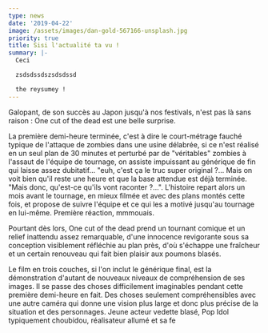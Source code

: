```yaml
---
type: news
date: '2019-04-22'
image: /assets/images/dan-gold-567166-unsplash.jpg
priority: true
title: Sisi l'actualité ta vu !
summary: |-
  Ceci 

  zsdsdssdszsdsdssd

  the reysumey !
---
```

Galopant, de son succès au Japon jusqu'à nos festivals, n'est pas là sans raison : One cut of the dead est une belle surprise.

La première demi-heure terminée, c'est à dire le court-métrage fauché typique de l'attaque de zombies dans une usine délabrée, si ce n'est réalisé en un seul plan de 30 minutes et perturbé par de "véritables" zombies à l'assaut de l'équipe de tournage, on assiste impuissant au générique de fin qui laisse assez dubitatif... "euh, c'est ça le truc super original ?... Mais on voit bien qu'il reste une heure et que la base attendue est déjà terminée. "Mais donc, qu'est-ce qu'ils vont raconter ?...". L'histoire repart alors un mois avant le tournage, en mieux filmée et avec des plans montés cette fois, et propose de suivre l'équipe et ce qui les a motivé jusqu'au tournage en lui-même. Première réaction, mmmouais.

Pourtant dès lors, One cut of the dead prend un tournant comique et un relief inattendu assez remarquable, d'une innocence revigorante sous sa conception visiblement réfléchie au plan près, d'où s'échappe une fraîcheur et un certain renouveau qui fait bien plaisir aux poumons blasés.

Le film en trois couches, si l'on inclut le générique final, est la démonstration d'autant de nouveaux niveaux de compréhension de ses images. Il se passe des choses difficilement imaginables pendant cette première demi-heure en fait. Des choses seulement compréhensibles avec une autre caméra qui donne une vision plus large et donc plus précise de la situation et des personnages. Jeune acteur vedette blasé, Pop Idol typiquement choubidou, réalisateur allumé et sa fe
